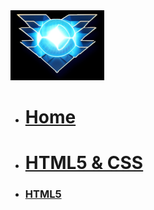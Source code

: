 <!-- docs/_sidebar.md -->
<img src="../JGF_badge.png">

* [<h1>Home</h1>](/)
* [<h1>HTML5 & CSS</h1>](/Block_1/README.md)
* [<h3>HTML5</h3>](/Block_1/section_1/html5_intro.md)
<!--  
* [<h3>CSS</h3>](/Block_1/section_2/section_2.md)
* [<h3>CSS Frameworks</h3>](/Block_1/section_3/section_3.md)
* [<h3>SAAS</h3>](/Block_1/section_4/section_4.md) 
* [<h3>A-Frame</h3>](/Block_1/section_5/section_5.md) 
* [<h3>Markdown</h3>](/Block_1/section_6/markdown.md) 
* -->